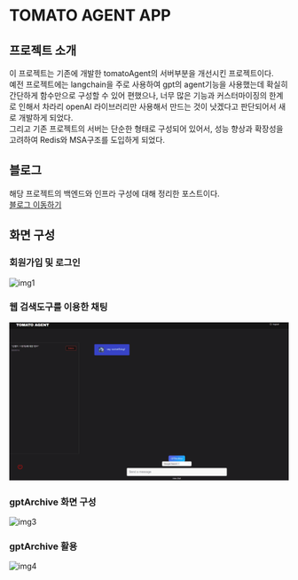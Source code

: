 # TOMATO AGENT APP 

## 프로젝트 소개  
이 프로젝트는 기존에 개발한 tomatoAgent의 서버부분을 개선시킨 프로젝트이다.  
예전 프로젝트에는 langchain을 주로 사용하여 gpt의 agent기능을 사용했는데 확실히 간단하게 함수만으로 구성할 수 있어 편했으나, 너무 많은 기능과 커스터마이징의 한계로 인해서 차라리 openAI 라이브러리만 사용해서 만드는 것이 낫겠다고 판단되어서 새로 개발하게 되었다.  
그리고 기존 프로젝트의 서버는 단순한 형태로 구성되어 있어서, 성능 향상과 확장성을 고려하여 Redis와 MSA구조를 도입하게 되었다.  

## 블로그  
해당 프로젝트의 백엔드와 인프라 구성에 대해 정리한 포스트이다.  
[블로그 이동하기](https://wsportfolio.vercel.app/blog/post_1)  

## 화면 구성  
### 회원가입 및 로그인  
![img1](https://github.com/Oldentomato/tomatoAgentApp/blob/main/readme/Animation4.gif?raw=true)  
### 웹 검색도구를 이용한 채팅  
![img2](https://github.com/Oldentomato/tomatoAgentApp/blob/main/readme/Animation.gif?raw=true)  
### gptArchive 화면 구성  
![img3](https://github.com/Oldentomato/tomatoAgentApp/blob/main/readme/Animation2.gif?raw=true)  
### gptArchive 활용  
![img4](https://github.com/Oldentomato/tomatoAgentApp/blob/main/readme/Animation3.gif?raw=true)  
